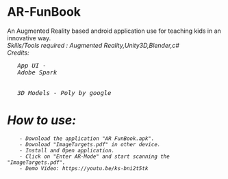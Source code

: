 # AR-FunBook
An Augmented Reality based android application use for teaching kids in an innovative way.</br>
<i>Skills/Tools required : Augmented Reality,Unity3D,Blender,c#</br>
Credits:</br><ul>
    <pre><li>App UI - Adobe Spark</li></br>
    <li>3D Models - Poly by google</li></ul></pre>
# How to use:
        - Download the application "AR FunBook.apk".
        - Download "ImageTargets.pdf" in other device.
        - Install and Open application.
        - Click on "Enter AR-Mode" and start scanning the "ImageTargets.pdf".
        - Demo Video: https://youtu.be/ks-bni2t5tk
